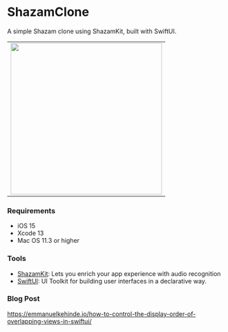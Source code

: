 # ShazamClone
A simple Shazam clone using ShazamKit, built with SwiftUI.

<table>
<tr>
<td>

<img src=https://raw.githubusercontent.com/emmanuelkehinde/ShazamClone/main/Screenshots/ShazamClone.gif width=350 align="center" />

</td>
</tr>
</table>

### Requirements
- iOS 15
- Xcode 13
- Mac OS 11.3 or higher 

### Tools 
- [ShazamKit](https://developer.apple.com/shazamkit/): Lets you enrich your app experience with audio recognition
- [SwiftUI](https://developer.apple.com/xcode/swiftui/): UI Toolkit for building user interfaces in a declarative way.

### Blog Post
https://emmanuelkehinde.io/how-to-control-the-display-order-of-overlapping-views-in-swiftui/
